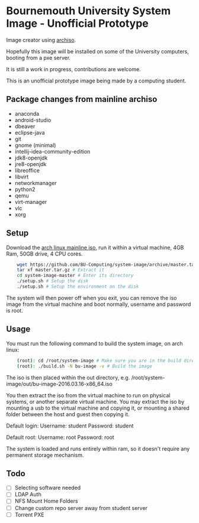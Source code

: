 # Bournemouth University System Image - Unofficial Prototype

Image creator using [archiso](https://wiki.archlinux.org/index.php/Archiso).

Hopefully this image will be installed on some of the University computers, booting from a pxe server.

It is still a work in progress, contributions are welcome.

This is an unofficial prototype image being made by a computing student.

## Package changes from mainline archiso
- anaconda
- android-studio
- dbeaver
- eclipse-java
- git
- gnome (minimal)
- intellij-idea-community-edition
- jdk8-openjdk
- jre8-openjdk
- libreoffice
- libvirt
- networkmanager
- python2
- qemu
- virt-manager
- vlc
- xorg

## Setup
Download the [arch linux mainline iso](https://www.archlinux.org/download/), run it within a virtual machine, 4GB Ram, 50GB drive, 4 CPU cores.

```bash
    wget https://github.com/BU-Computing/system-image/archive/master.tar.gz # Download the latest version of this repository
    tar xf master.tar.gz # Extract it
    cd system-image-master # Enter its directory
    ./setup.sh # Setup the disk
    ./setup.sh # Setup the environment on the disk
```

The system will then power off when you exit, you can remove the iso image from the virtual machine and boot normally, username and password is root.

## Usage
You must run the following command to build the system image, on arch linux:
```bash
    (root): cd /root/system-image # Make sure you are in the build directory
    (root): ./build.sh -N bu-image -v # Build the image
```

The iso is then placed within the out directory, e.g. /root/system-image/out/bu-image-2016.03.16-x86_64.iso

You then extract the iso from the virtual machine to run on physical systems, or another separate virtual machine. You may extract the iso by mounting a usb to the virtual machine and copying it, or mounting a shared folder between the host and guest then copying it.

Default login:
    Username: student
    Password: student

Default root:
    Username: root
    Password: root

The system is loaded and runs entirely within ram, so it doesn't require any permanent storage mechanism.

## Todo
- [ ] Selecting software needed
- [ ] LDAP Auth
- [ ] NFS Mount Home Folders
- [ ] Change custom repo server away from student server
- [ ] Torrent PXE
